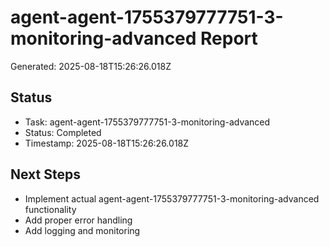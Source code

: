 # agent-agent-1755379777751-3-monitoring-advanced Report

Generated: 2025-08-18T15:26:26.018Z

## Status
- Task: agent-agent-1755379777751-3-monitoring-advanced
- Status: Completed
- Timestamp: 2025-08-18T15:26:26.018Z

## Next Steps
- Implement actual agent-agent-1755379777751-3-monitoring-advanced functionality
- Add proper error handling
- Add logging and monitoring

